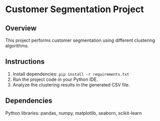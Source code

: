 # Customer Segmentation Project

## Overview
This project performs customer segmentation using different clustering algorithms.

## Instructions
1. Install dependencies: `pip install -r requirements.txt`
2. Run the project code in your Python IDE.
3. Analyze the clustering results in the generated CSV file.

## Dependencies
Python libraries: pandas, numpy, matplotlib, seaborn, scikit-learn